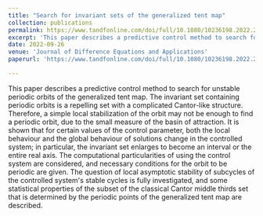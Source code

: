 ```yaml
---
title: "Search for invariant sets of the generalized tent map"
collection: publications
permalink: https://www.tandfonline.com/doi/full/10.1080/10236198.2022.2119851?scroll=top
excerpt: 'This paper describes a predictive control method to search for unstable periodic orbits of the generalized tent map. The invariant set containing periodic orbits is a repelling set with a complicated Cantor-like structure. Therefore, a simple local stabilization of the orbit may not be enough to find a periodic orbit, due to the small measure of the basin of attraction. It is shown that for certain values of the control parameter, both the local behaviour and the global behaviour of solutions change in the controlled system; in particular, the invariant set enlarges to become an interval or the entire real axis. The computational particularities of using the control system are considered, and necessary conditions for the orbit to be periodic are given. The question of local asymptotic stability of subcycles of the controlled system's stable cycles is fully investigated, and some statistical properties of the subset of the classical Cantor middle thirds set that is determined by the periodic points of the generalized tent map are described.'
date: 2022-09-26
venue: 'Journal of Difference Equations and Applications'
paperurl: 'https://www.tandfonline.com/doi/full/10.1080/10236198.2022.2119851?scroll=top'

---
```

This paper describes a predictive control method to search for unstable periodic orbits of the generalized tent map. The invariant set containing periodic orbits is a repelling set with a complicated Cantor-like structure. Therefore, a simple local stabilization of the orbit may not be enough to find a periodic orbit, due to the small measure of the basin of attraction. It is shown that for certain values of the control parameter, both the local behaviour and the global behaviour of solutions change in the controlled system; in particular, the invariant set enlarges to become an interval or the entire real axis. The computational particularities of using the control system are considered, and necessary conditions for the orbit to be periodic are given. The question of local asymptotic stability of subcycles of the controlled system's stable cycles is fully investigated, and some statistical properties of the subset of the classical Cantor middle thirds set that is determined by the periodic points of the generalized tent map are described.

